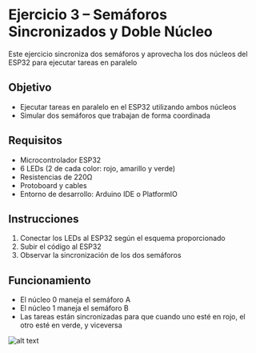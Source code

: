 # Ejercicio 3 – Semáforos Sincronizados y Doble Núcleo

Este ejercicio sincroniza dos semáforos y aprovecha los dos núcleos del ESP32 para ejecutar tareas en paralelo

## Objetivo

- Ejecutar tareas en paralelo en el ESP32 utilizando ambos núcleos
- Simular dos semáforos que trabajan de forma coordinada

## Requisitos

- Microcontrolador ESP32
- 6 LEDs (2 de cada color: rojo, amarillo y verde)
- Resistencias de 220Ω
- Protoboard y cables
- Entorno de desarrollo: Arduino IDE o PlatformIO

## Instrucciones

1. Conectar los LEDs al ESP32 según el esquema proporcionado
2. Subir el código al ESP32
3. Observar la sincronización de los dos semáforos

## Funcionamiento

- El núcleo 0 maneja el semáforo A
- El núcleo 1 maneja el semáforo B
- Las tareas están sincronizadas para que cuando uno esté en rojo, el otro esté en verde, y viceversa

![alt text](media/ejercicio3.gif)


